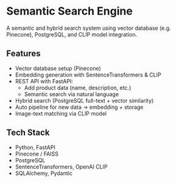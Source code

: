 # Semantic Search Engine

A semantic and hybrid search system using vector database (e.g. Pinecone), PostgreSQL, and CLIP model integration.

## Features

- Vector database setup (Pinecone)
- Embedding generation with SentenceTransformers & CLIP
- REST API with FastAPI:
  - Add product data (name, description, etc.)
  - Semantic search via natural language
- Hybrid search (PostgreSQL full-text + vector similarity)
- Auto pipeline for new data → embedding + storage
- Image-text matching via CLIP model

## Tech Stack

- Python, FastAPI
- Pinecone / FAISS
- PostgreSQL
- SentenceTransformers, OpenAI CLIP
- SQLAlchemy, Pydantic
